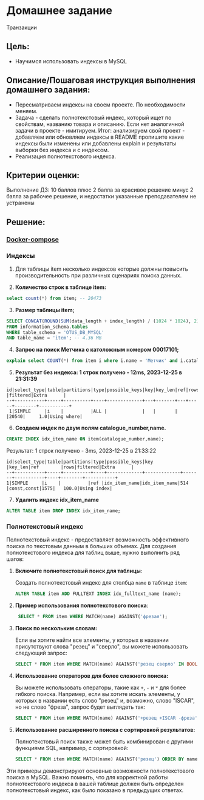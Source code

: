 # Домашнее задание

Транзакции

## Цель:

* Научимся использовать индексы в MySQL

## Описание/Пошаговая инструкция выполнения домашнего задания:

* Пересматриваем индексы на своем проекте. По необходимости меняем. 
* Задача - сделать полнотекстовый индекс, который ищет по свойствам, названию товара и описанию. Если нет аналогичной задачи в проекте - имитируем. 
Итог: анализируем свой проект - добавляем или обновляем индексы
  в README пропишите какие индексы были изменены или добавлены
  explain и результаты выборки без индекса и с индексом. 
* Реализация полнотекстового индекса.

## Критерии оценки:

Выполнение ДЗ: 10 баллов
плюс 2 балла за красивое решение
минус 2 балла за рабочее решение, и недостатки указанные преподавателем не устранены

## Решение:

### [Docker-compose](../hw21/docker/docker-compose.yml)

### Индексы

1. Для таблицы item несколько индексов которые должны повысить производительность при различных сценариях поиска данных.

2. **Количество строк в таблице item:**
```sql
select count(*) from item; -- 20473
```

3. **Размер таблицы item;**
```sql
SELECT CONCAT(ROUND(SUM(data_length + index_length) / (1024 * 1024), 2), ' MB') AS table_size
FROM information_schema.tables 
WHERE table_schema = 'OTUS_DB_MYSQL' 
AND table_name = 'item'; -- 4.36 MB
```

4. **Запрос на поиск Метчика с католожным номером 00017101;**
```sql
explain select COUNT(*) from item i where i.name = 'Метчик' and i.catalogue_number = '00017101';
```

5. **Результат без индекса: 1 строк получено - 12ms, 2023-12-25 в 21:31:39**
```
id|select_type|table|partitions|type|possible_keys|key|key_len|ref|rows |filtered|Extra      |
--+-----------+-----+----------+----+-------------+---+-------+---+-----+--------+-----------+
 1|SIMPLE     |i    |          |ALL |             |   |       |   |20540|     1.0|Using where|
```

6. **Создаем индек по двум полям catalogue_number,name.**
```sql
CREATE INDEX idx_item_name ON item(catalogue_number,name);
```
Результат: 1 строк получено - 3ms, 2023-12-25 в 21:33:22
 ```
id|select_type|table|partitions|type|possible_keys|key          |key_len|ref        |rows|filtered|Extra      |
--+-----------+-----+----------+----+-------------+-------------+-------+-----------+----+--------+-----------+
 1|SIMPLE     |i    |          |ref |idx_item_name|idx_item_name|514    |const,const|1575|   100.0|Using index|
 ```

7. **Удалить индекс idx_item_name**
```sql 
ALTER TABLE item DROP INDEX idx_item_name;
```

### Полнотекстовый индекс
Полнотекстовый индекс - предоставляет возможность эффективного поиска по текстовым данным в больших объемах. Для создания полнотекстового индекса для таблиц выше, нужно выполнить ряд шагов:

1. **Включите полнотекстовый поиск для таблицы**:

   Создать полнотекстовый индекс для столбца `name` в таблице `item`:

   ```sql
   ALTER TABLE item ADD FULLTEXT INDEX idx_fulltext_name (name);
   ```

2. **Пример использования полнотекстового поиска**:

   ```sql
    SELECT * FROM item WHERE MATCH(name) AGAINST('фрезая');
   ```

3. **Поиск по нескольким словам:**

   Если вы хотите найти все элементы, у которых в названии присутствуют слова "резец" и "сверло", вы можете использовать следующий запрос:

   ```sql
   SELECT * FROM item WHERE MATCH(name) AGAINST('резец сверло' IN BOOLEAN MODE);
   ```

4. **Использование операторов для более сложного поиска:**

   Вы можете использовать операторы, такие как `+`, `-` и `*` для более гибкого поиска. Например, если вы хотите искать элементы, у которых в названии есть слово "резец" и, возможно, слово "ISCAR", но не слово "фреза", запрос будет выглядеть так:

   ```sql
   SELECT * FROM item WHERE MATCH(name) AGAINST('+резец +ISCAR -фреза' IN BOOLEAN MODE);
   ```

5. **Использование расширенного поиска с сортировкой результатов:**

   Полнотекстовый поиск также может быть комбинирован с другими функциями SQL, например, с сортировкой:

   ```sql
   SELECT * FROM item WHERE MATCH(name) AGAINST('резец') ORDER BY name ASC;
   ```

Эти примеры демонстрируют основные возможности полнотекстового поиска в MySQL. Важно помнить, что для корректной работы полнотекстового индекса в вашей таблице должен быть определен полнотекстовый индекс, как было показано в предыдущих ответах.